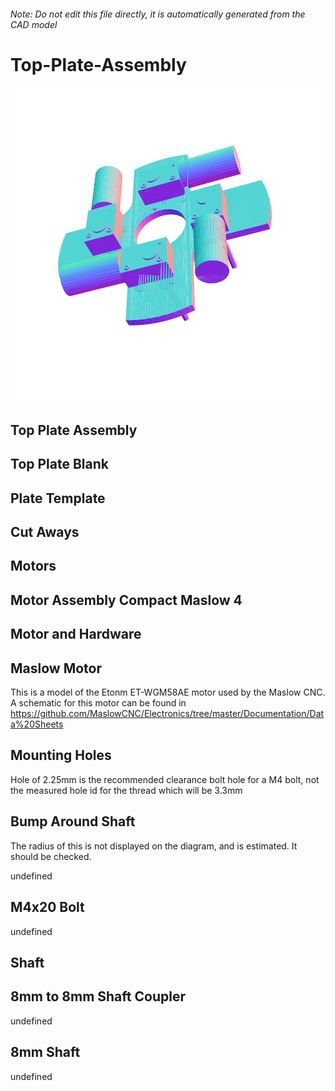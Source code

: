 ###### Note: Do not edit this file directly, it is automatically generated from the CAD model

# Top-Plate-Assembly

![](/project.svg)

## Top Plate Assembly


## Top Plate Blank


## Plate Template


## Cut Aways


## Motors


## Motor Assembly Compact Maslow 4


## Motor and Hardware


## Maslow Motor


This is a model of the Etonm ET-WGM58AE motor used by the Maslow CNC. A schematic for this motor can be found in https://github.com/MaslowCNC/Electronics/tree/master/Documentation/Data%20Sheets 


## Mounting Holes


Hole of 2.25mm is the recommended clearance bolt hole for a M4 bolt, not the measured hole id for the thread which will be 3.3mm 


## Bump Around Shaft


The radius of this is not displayed on the diagram, and is estimated. It should be checked.


undefined


## M4x20 Bolt


undefined


## Shaft


## 8mm to 8mm Shaft Coupler


undefined


## 8mm Shaft


undefined


